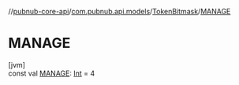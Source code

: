 //[pubnub-core-api](../../../index.md)/[com.pubnub.api.models](../index.md)/[TokenBitmask](index.md)/[MANAGE](-m-a-n-a-g-e.md)

# MANAGE

[jvm]\
const val [MANAGE](-m-a-n-a-g-e.md): [Int](https://kotlinlang.org/api/latest/jvm/stdlib/kotlin/-int/index.html) = 4

